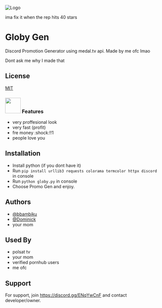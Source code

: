 
![Logo](https://cdn.discordapp.com/icons/988873429929295942/db6e253bcf5cdebdff81f5ae04d3cd4d.png?size=4096)

ima fix it when the rep hits 40 stars


# Globy Gen

Discord Promotion Generator using medal.tv api.
Made by me ofc lmao

Dont ask me why I made that


## License

[MIT](https://choosealicense.com/licenses/mit/)

### <img src="https://c.tenor.com/-iJ1olfz7qsAAAAC/boost-discord.gif" width="50"> Features 

- very proffesional look
- very fast (profit)
- fre money :shock:!!1
- people love you


## Installation

- Install python (if you dont have it) 
- Run ```pip install urllib3 requests colorama termcolor httpx discord``` in console
- Run ```python globy.py``` in console
- Choose Promo Gen and enjoy. 
    
## Authors

- [@bbambiku](https://www.github.com/bbambiku)
- [@Dominick](https://www.github.com/OhEU)
- your mom


## Used By

- polsat tv
- your mom
- verified pornhub users
- me ofc


## Support

For support, join https://discord.gg/ENqYwCnF and contact developer/owner.

